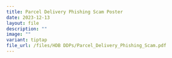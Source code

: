 ```yaml
---
title: Parcel Delivery Phishing Scam Poster
date: 2023-12-13
layout: file
description: ""
image: ""
variant: tiptap
file_url: /files/HDB DDPs/Parcel_Delivery_Phishing_Scam.pdf
---
```

